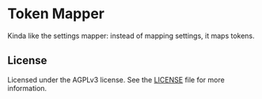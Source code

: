 # Token Mapper

Kinda like the settings mapper: instead of mapping settings, it maps tokens.

## License

Licensed under the AGPLv3 license. See the [LICENSE](LICENSE) file for more information.
